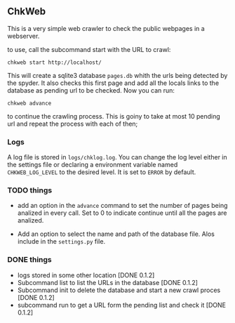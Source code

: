 ## ChkWeb

This is a very simple web crawler to check the public webpages
in a webserver.

to use, call the subcommand start with the URL to crawl:

    chkweb start http://localhost/

This will create a sqlite3 database ``pages.db`` whith the urls being
detected by the spyder. It also checks this first page and add all the locals
links to the database as pending url to be checked. Now you can run:

    chkweb advance

to continue the crawling process. This is goiny to take at most 10
pending url and repeat the process with each of then;


### Logs

A log file is stored in ``logs/chklog.log``. You can change the
log level either in the settings file or declaring a environment variable
named ``CHKWEB_LOG_LEVEL`` to the desired level. It is set to ``ERROR``
by default.

### TODO things

- add an option in the `advance` command to set the number of pages
  being analized in every call. Set to 0 to indicate continue until all the
  pages are analized.

- Add an option to select the name and path of the database file. Alos include
  in the `settings.py` file.

### DONE things

- logs stored in some other location [DONE 0.1.2]
- Subcommand list to list the URLs in the database [DONE 0.1.2]
- Subcommand init to delete the database and start a new crawl proces [DONE 0.1.2]
- subcommand run to get a URL form the pending list and check it [DONE 0.1.2]
